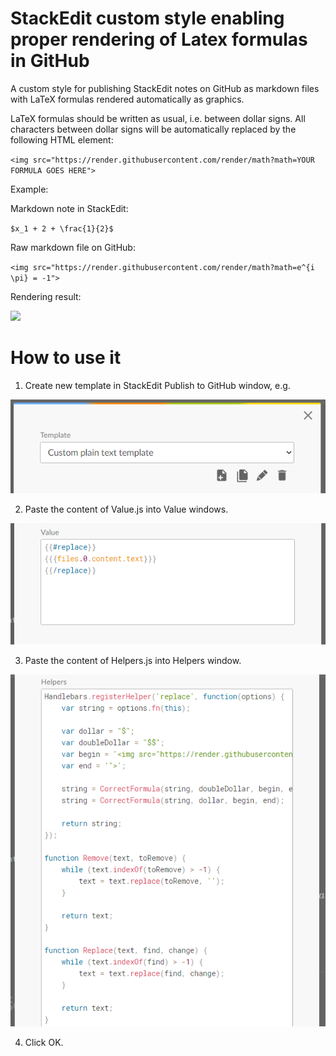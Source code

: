 # StackEdit custom style enabling proper rendering of Latex formulas in GitHub

A custom style for publishing StackEdit notes on GitHub as markdown files with LaTeX formulas rendered automatically as graphics.

LaTeX formulas should be written as usual, i.e. between dollar signs. All characters between dollar signs will be automatically replaced by the following HTML element:

``
<img src="https://render.githubusercontent.com/render/math?math=YOUR FORMULA GOES HERE">
``

Example:

Markdown note in StackEdit: 

``
$x_1 + 2 + \frac{1}{2}$
``

Raw markdown file on GitHub: 

``
<img src="https://render.githubusercontent.com/render/math?math=e^{i \pi} = -1">
``

Rendering result: 

<img src="https://render.githubusercontent.com/render/math?math=e^{i \pi} = -1">

# How to use it

1. Create new template in StackEdit Publish to GitHub window, e.g. 

![](https://github.com/PiotrRybka82/StackEditLatexFormulaHtmlCustomStyle/blob/main/Create_template.PNG)

2. Paste the content of Value.js into Value windows.

![](https://github.com/PiotrRybka82/StackEditLatexFormulaHtmlCustomStyle/blob/main/Value.PNG)

3. Paste the content of Helpers.js into Helpers window. 

![](https://github.com/PiotrRybka82/StackEditLatexFormulaHtmlCustomStyle/blob/main/Helpers.PNG)

4. Click OK.

